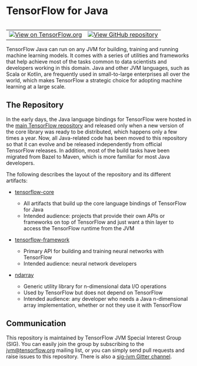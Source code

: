 # TensorFlow for Java

<table class="tfo-notebook-buttons" align="left">
    <td>
    <a target="_blank" href="https://www.tensorflow.org/jvm"><img src="https://www.tensorflow.org/images/tf_logo_32px.png" />View on TensorFlow.org</a>
  </td>
  <td>
    <a target="_blank" href="https://github.com/tensorflow/java"><img src="https://www.tensorflow.org/images/GitHub-Mark-32px.png" />View GitHub repository</a>
  </td>
</table>

TensorFlow Java can run on any JVM for building, training and running machine learning models. It comes with 
a series of utilities and frameworks that help achieve most of the tasks common to data scientists 
and developers working in this domain. Java and other JVM languages, such as Scala or Kotlin, are 
frequently used in small-to-large enterprises all over the world, which makes TensorFlow a strategic 
choice for adopting machine learning at a large scale.

## The Repository

In the early days, the Java language bindings for TensorFlow were hosted in the
[main TensorFlow repository](https://github.com/tensorflow/tensorflow)
and released only when a new version of the core library was ready to be distributed, which happens only
a few times a year. Now, all Java-related code has been moved to this repository so that it can evolve and 
be released independently from official TensorFlow releases. In addition, most of the build tasks have been
migrated from Bazel to Maven, which is more familiar for most Java developers.

The following describes the layout of the repository and its different artifacts:

* [tensorflow-core](https://github.com/tensorflow/java/tree/master/tensorflow-core)
  * All artifacts that build up the core language bindings of TensorFlow for Java
  * Intended audience: projects that provide their own APIs or frameworks on top of 
    TensorFlow and just want a thin layer to access the TensorFlow runtime from the JVM 

* [tensorflow-framework](https://github.com/tensorflow/java/tree/master/tensorflow-framework)
  * Primary API for building and training neural networks with TensorFlow
  * Intended audience: neural network developers

* [ndarray](https://github.com/tensorflow/java-ndarray)
  * Generic utility library for n-dimensional data I/O operations
  * Used by TensorFlow but does not depend on TensorFlow
  * Intended audience: any developer who needs a Java n-dimensional array implementation, whether or not they
    use it with TensorFlow


## Communication

This repository is maintained by TensorFlow JVM Special Interest Group (SIG). You can easily join the group
by subscribing to the [jvm@tensorflow.org](https://groups.google.com/a/tensorflow.org/forum/#!forum/jvm)
mailing list, or you can simply send pull requests and raise issues to this repository.
There is also a [sig-jvm Gitter channel](https://gitter.im/tensorflow/sig-jvm).


